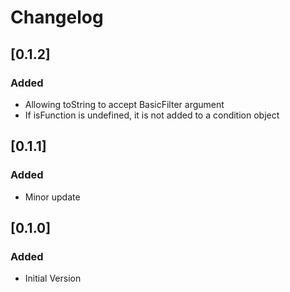 # Changelog

## [0.1.2]
### Added
- Allowing toString to accept BasicFilter argument
- If isFunction is undefined, it is not added to a condition object

## [0.1.1]
### Added
- Minor update

## [0.1.0]
### Added
- Initial Version